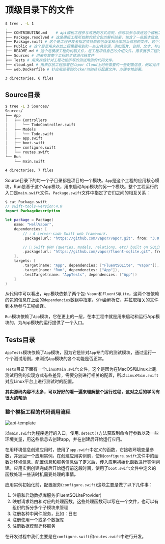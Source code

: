 # 顶级目录下的文件

```bash
$ tree . -L 1
.
├── CONTRIBUTING.md    # api模板工程参与改进的方式说明，你可以参与改进这个模板工程，如果有想法的话，可以添加一些新特性，但需要按照这个文件里面的说明流程去做
├── Package.resolved # 这是模板工程所依赖的其它包的解析结果，包含了一些版本信息、包名称和仓库地址，工程在编译时使用的包就是这个文件中指定的，它是在解析Package.swift时自动生成的，开发者不需要修改
├── Package.swift # 这个是工程开发者指定项目依赖包版本和仓库地址信息的文件，这个文件是工程开发者手工输入指定的依赖关系文件。用来定义一个项目的依赖和可以生成的产物信息
├── Public # 这个目录用来存放工程需要用到和一些公共资源，例如图片、音频、文本、样式表、js等
├── README.md # 这个是模板工程的说明文件，是工程项目自己的介绍文件，用来展示工程的使用方法和一些其它说明，是这个工程的代表性文件。
├── Sources # 用来存放整个工程的主体源代码文件
├── Tests # 用来存放针对工程功能所写的测试用例的代码文件。
├── cloud.yml # 用来存放工程部署在Vapor Cloud上时所需要的一些配置信息，例如允许访问的主机IP范围和服务监听的端口号,以后需要用到的Swift运行环境的版本
└── web.Dockerfile # 针应用部署到docker时的执行配置文件，方便本地部署。

3 directories, 6 files
```

## Source目录

```bash
$ tree -L 3 Sources/
Sources/
├── App
│   ├── Controllers
│   │   └── TodoController.swift
│   ├── Models
│   │   └── Todo.swift
│   ├── app.swift
│   ├── boot.swift
│   ├── configure.swift
│   └── routes.swift
└── Run
    └── main.swift

4 directories, 7 files
```

Source目录下的每一个子目录都是项目的一个模块。`App`是这个工程的应用核心模块，Run是基于这个App模块，用来启动App模块的另一个模块。整个工程运行的入口是`main.swift`文件。`Package.swift`文件中指定了它们之间的相互关系：

```swift
$ cat Package.swift 
// swift-tools-version:4.0
import PackageDescription

let package = Package(
    name: "HellVapor",
    dependencies: [
        // 💧 A server-side Swift web framework.
        .package(url: "https://github.com/vapor/vapor.git", from: "3.0.0"),

        // 🔵 Swift ORM (queries, models, relations, etc) built on SQLite 3.
        .package(url: "https://github.com/vapor/fluent-sqlite.git", from: "3.0.0")
    ],
    targets: [
        .target(name: "App", dependencies: ["FluentSQLite", "Vapor"]),
        .target(name: "Run", dependencies: ["App"]),
        .testTarget(name: "AppTests", dependencies: ["App"])
    ]
)
```

从代码中可以看出，`App`模块依赖了两个包: `Vapor`和`FluentSQLite`，这两个被依赖的包的信息在上面的`dependencies`数组中指定，`SPM`会解析它，并拉取相关的文件到本地参与工程编译。

`Run`模块依赖了`App`模块，它在更上的一层，在本工程中就是用来启动和运行App模块的，为App模块的运行提供了一个入口。

## Tests目录

`AppTests`模块依赖了`App`模块，因为它是针对`App`专门写的测试模块，通过运行一个个测试用例，来测试`App`模块的各个功能是否正常。

`Tests`目录下面有一个`LinuxMain.swift`文件，这个是因为在MacOS和Linux上跑测试用例的实现方式有些差异，需要分别进行相关的配置，所以`LinuxMain.swift`对应Linux平台上进行测试时的配置。

**其实源码内容不太多，可以好好的看一遍来理解整个运行过程，这对之后的学习有很大的帮助**

### 整个模板工程的代码调用流程

![api-template](/assets/api-template.png)

以`main.swift`为程序运行的入口，使用`.detect()`方法获取到命令行参数以及一些环境变量，用这些信息去创建app，并在创建后开始运行应用。

在用环境信息创建应用时，使用了`app.swift`中定义的函数，它接收环境变量参数，并返回一个应用实例。在创建应用实例前，使用`configure.swift`文件中的函数对环境信息、配置信息和服务信息做了定义后，传入应用初始化函数进行实例创建。应用实例创建完成后开始运行前这段时间，使用了`boot.swift`文件中定义的函数处理一些该时机需要处理的事情。

应用实例初始化前，配置服务(`configure.swift`)这块主要是做了以下几件事： 

1. 注册和启动数据库服务(FluentSQLiteProvider)
2. 映射请求路由和对应的处理函数。这些处理函数可以写在一个文件，也可以有组织的拆分多个子模块来管理
3. 注册各种中间件服务，比如：日志
4. 注册使用一个或多个数据库
5. 注册数据模型迁移服务

在开发过程中我们主要是在`configure.swift`和`routes.swift`中进行开发。
